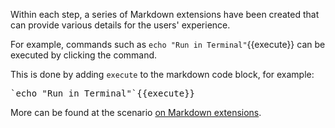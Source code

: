 Within each step, a series of Markdown extensions have been created that can provide various details for the users' experience.

For example, commands such as `echo "Run in Terminal"`{{execute}}
 can be executed by clicking the command.

This is done by adding `execute` to the markdown code block, for example:
<pre>`echo "Run in Terminal"`{{execute}}</pre>

More can be found at the scenario [on Markdown extensions](https://katacoda.com/scenario-examples/markdown-extensions).